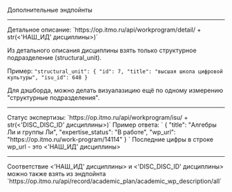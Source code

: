 Дополнительные эндпойнты
<hr>
Детальное описание:
`https://op.itmo.ru/api/workprogram/detail/ + str(<'НАШ_ИД' дисциплины>)`

Из детального описания дисциплины взять только структурное подразделение (structural_unit).

Пример:
`
"structural_unit": {
        "id": 7,
        "title": "высшая школа цифровой культуры",
        "isu_id": 648
    }
`

Для дэшборда, можно делать визуалазицию ещё по одному измерению "структурные подразделения".

<hr>
Статус экспертизы:
`https://op.itmo.ru/api/workprogram/isu/ + str(<'DISC_DISC_ID' дисциплины>)`
Пример ответа:
`
{
    "title": "Алгебры Ли и группы Ли",
    "expertise_status": "В работе",
    "wp_url": "https://op.itmo.ru/work-program/14114"
}
`
Последние цифры в строке wp_url - это <'НАШ_ИД' дисциплины>
<hr>
Соответствие <'НАШ_ИД' дисциплины> и <'DISC_DISC_ID' дисциплины> можно также взять из эндпойнта 
`https://op.itmo.ru/api/record/academic_plan/academic_wp_description/all`